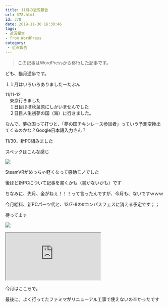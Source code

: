 ```yaml
---
title: 11月の近況報告
url: 378.html
id: 378
date: 2019-11-30 16:30:46
tags:
- 近況報告
- from WordPress
category:
 - 近況報告
---
```

> この記事はWordPressから移行した記事です。

ども、猫月遥歩です。

１１月はいろいろありましたーたぶん

<!-- more -->

11/11-12  
　東京行きました  
　１日目ほぼ秋葉原にしかいませんでした  
　２日目人生初夢の国（海）に行きました。

なんで、夢の国って打つと、「夢の国チキンレース参加者」っていう予測変換出てくるのかな？Google日本語入力さん？

11/30、新PC組みました

スペックはこんな感じ

![](https://nekozukime.files.wordpress.com/2019/11/image-18.png?w=1024)

SteamVRがめっちゃ軽くなって感動モノでした

後ほど新PCについて記事を書くかも（書かないかも）です

ちなみに、先月、金がねぇ！！！って言ったんですが、今月も、ないですｗｗｗ

今月給料、新PCパーツ代と、12/7-8の#コンパスフェスに消える予定です；；

待ってます

![](https://nekozukime.files.wordpress.com/2019/11/image-19.png?w=449)

<iframe 
  class="blogcard"
  src="https://hatenablog-parts.com/embed?url=https://nekozuki.me/links/">
</iframe>

今月はここらで。

最後に。よく行ってたファミマがリニューアル工事で使えないの辛かったです